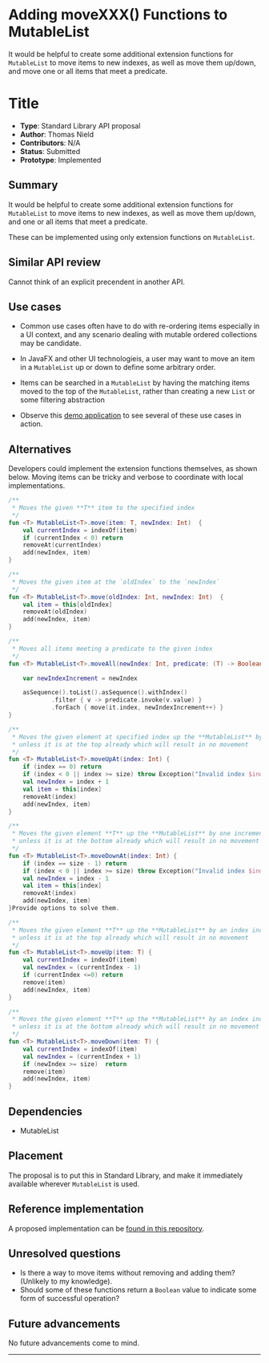 # Adding moveXXX() Functions to MutableList

It would be helpful to create some additional extension functions for `MutableList` to move items to new indexes, as well as move them up/down, and move one or all items that meet a predicate.


# Title

* **Type**: Standard Library API proposal
* **Author**: Thomas Nield
* **Contributors**: N/A
* **Status**: Submitted
* **Prototype**: Implemented


## Summary

It would be helpful to create some additional extension functions for `MutableList` to move items to new indexes, as well as move them up/down, and one or all items that meet a predicate.

These can be implemented using only extension functions on `MutableList`.

## Similar API review

Cannot think of an explicit precendent in another API.

## Use cases

* Common use cases often have to do with re-ordering items especially in a UI context, and any scenario dealing with mutable ordered collections may be candidate.

* In JavaFX and other UI technologieis, a user may want to move an item in a `MutableList` up or down to define some arbitrary order.

* Items can be searched in a `MutableList` by having the matching items moved to the top of the `MutableList`, rather than creating a new `List` or some filtering abstraction

* Observe this [demo application](https://github.com/thomasnield/rxkotlinfx-tornadofx-demo) to see several of these use cases in action.

## Alternatives

Developers could implement the extension functions themselves, as shown below. Moving items can be tricky and verbose to coordinate with local implementations.

```kotlin
/**
 * Moves the given **T** item to the specified index
 */
fun <T> MutableList<T>.move(item: T, newIndex: Int)  {
    val currentIndex = indexOf(item)
    if (currentIndex < 0) return
    removeAt(currentIndex)
    add(newIndex, item)
}

/**
 * Moves the given item at the `oldIndex` to the `newIndex`
 */
fun <T> MutableList<T>.move(oldIndex: Int, newIndex: Int)  {
    val item = this[oldIndex]
    removeAt(oldIndex)
    add(newIndex, item)
}

/**
 * Moves all items meeting a predicate to the given index
 */
fun <T> MutableList<T>.moveAll(newIndex: Int, predicate: (T) -> Boolean) {

    var newIndexIncrement = newIndex

    asSequence().toList().asSequence().withIndex()
            .filter { v -> predicate.invoke(v.value) }
            .forEach { move(it.index, newIndexIncrement++) }
}

/**
 * Moves the given element at specified index up the **MutableList** by one increment
 * unless it is at the top already which will result in no movement
 */
fun <T> MutableList<T>.moveUpAt(index: Int) {
    if (index == 0) return
    if (index < 0 || index >= size) throw Exception("Invalid index $index for MutableList of size $size")
    val newIndex = index + 1
    val item = this[index]
    removeAt(index)
    add(newIndex, item)
}

/**
 * Moves the given element **T** up the **MutableList** by one increment
 * unless it is at the bottom already which will result in no movement
 */
fun <T> MutableList<T>.moveDownAt(index: Int) {
    if (index == size - 1) return
    if (index < 0 || index >= size) throw Exception("Invalid index $index for MutableList of size $size")
    val newIndex = index - 1
    val item = this[index]
    removeAt(index)
    add(newIndex, item)
}Provide options to solve them.

/**
 * Moves the given element **T** up the **MutableList** by an index increment
 * unless it is at the top already which will result in no movement
 */
fun <T> MutableList<T>.moveUp(item: T) {
    val currentIndex = indexOf(item)
    val newIndex = (currentIndex - 1)
    if (currentIndex <=0) return
    remove(item)
    add(newIndex, item)
}

/**
 * Moves the given element **T** up the **MutableList** by an index increment
 * unless it is at the bottom already which will result in no movement
 */
fun <T> MutableList<T>.moveDown(item: T) {
    val currentIndex = indexOf(item)
    val newIndex = (currentIndex + 1)
    if (newIndex >= size)  return
    remove(item)
    add(newIndex, item)
}

```

## Dependencies

* MutableList

## Placement

The proposal is to put this in Standard Library, and make it immediately available wherever `MutableList` is used.

## Reference implementation

A proposed implementation can be [found in this repository](https://github.com/thomasnield/kotlin-collection-extras/blob/master/src/main/kotlin/MutableListMoveExt.kt).


## Unresolved questions

* Is there a way to move items without removing and adding them? (Unlikely to my knowledge).
* Should some of these functions return a `Boolean` value to indicate some form of successful operation?

## Future advancements

No future advancements come to mind.

-------
